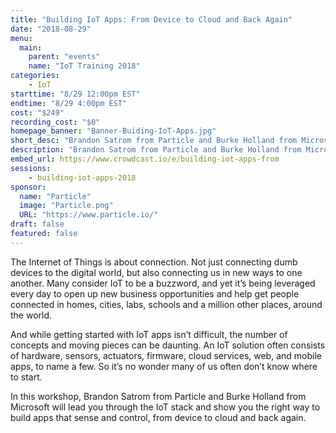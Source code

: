 ```yaml
---
title: "Building IoT Apps: From Device to Cloud and Back Again"
date: "2018-08-29"
menu:
  main:
    parent: "events"
    name: "IoT Training 2018"
categories:
    - IoT
starttime: "8/29 12:00pm EST"
endtime: "8/29 4:00pm EST"
cost: "$249"
recording_cost: "$0"
homepage_banner: "Banner-Buiding-IoT-Apps.jpg"
short_desc: "Brandon Satrom from Particle and Burke Holland from Microsoft will lead you through the IoT stack."
description: "Brandon Satrom from Particle and Burke Holland from Microsoft will lead you through the IoT stack and show you the right way to build apps that sense and control, from device to cloud and back again."
embed_url: https://www.crowdcast.io/e/building-iot-apps-from
sessions:
    - building-iot-apps-2018
sponsor:
  name: "Particle"
  image: "Particle.png"
  URL: "https://www.particle.io/"
draft: false
featured: false
---
```


The Internet of Things is about connection. Not just connecting dumb devices to the digital world, but also connecting us in new ways to one another. Many consider IoT to be a buzzword, and yet it’s being leveraged every day to open up new business opportunities and help get people connected in homes, cities, labs, schools and a million other places, around the world.

And while getting started with IoT apps isn’t difficult, the number of concepts and moving pieces can be daunting. An IoT solution often consists of hardware, sensors, actuators, firmware, cloud services, web, and mobile apps, to name a few. So it’s no wonder many of us often don’t know where to start.

In this workshop, Brandon Satrom from Particle and Burke Holland from Microsoft will lead you through the IoT stack and show you the right way to build apps that sense and control, from device to cloud and back again.
